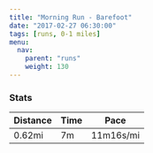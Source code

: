 ```yaml
---
title: "Morning Run - Barefoot"
date: "2017-02-27 06:30:00"
tags: [runs, 0-1 miles]
menu:
  nav:
    parent: "runs"
    weight: 130
---
```


### Stats

| Distance | Time | Pace |
|----------|------|------|
|0.62mi|7m|11m16s/mi|
